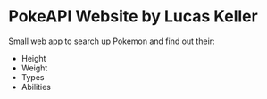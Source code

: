# PokeAPI Website by Lucas Keller

Small web app to search up Pokemon and find out their:
- Height
- Weight
- Types
- Abilities